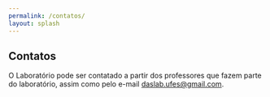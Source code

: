 ```yaml
---
permalink: /contatos/
layout: splash
---
```


## Contatos

O Laboratório pode ser contatado a partir dos professores que fazem parte do laboratório, assim como pelo e-mail daslab.ufes@gmail.com.



